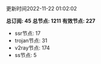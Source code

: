 更新时间2022-11-22 01:02:02

**总订阅: 45**
**总节点: 1211**
**有效节点: 227**
- ssr节点: 17
- trojan节点: 31
- v2ray节点: 174
- ss节点: 5
